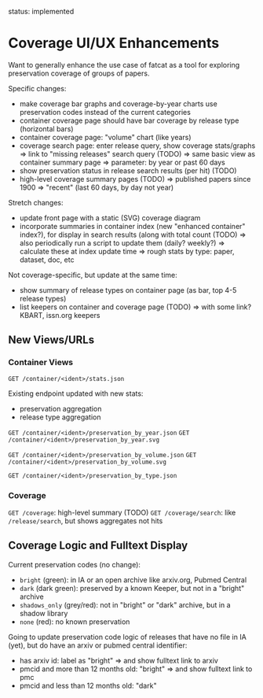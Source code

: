 
status: implemented

Coverage UI/UX Enhancements
===========================

Want to generally enhance the use case of fatcat as a tool for exploring
preservation coverage of groups of papers.

Specific changes:

- make coverage bar graphs and coverage-by-year charts use preservation codes
  instead of the current categories
- container coverage page should have bar coverage by release type (horizontal bars)
- container coverage page: "volume" chart (like years)
- coverage search page: enter release query, show coverage stats/graphs
    => link to "missing releases" search query (TODO)
    => same basic view as container summary page
    => parameter: by year or past 60 days
- show preservation status in release search results (per hit) (TODO)
- high-level coverage summary pages (TODO)
    => published papers since 1900
    => "recent" (last 60 days, by day not year)

Stretch changes:

- update front page with a static (SVG) coverage diagram
- incorporate summaries in container index (new "enhanced container" index?),
  for display in search results (along with total count (TODO)
    => also periodically run a script to update them (daily? weekly?)
    => calculate these at index update time
    => rough stats by type: paper, dataset, doc, etc

Not coverage-specific, but update at the same time:

- show summary of release types on container page (as bar, top 4-5 release types)
- list keepers on container and coverage page (TODO)
    => with some link? KBART, issn.org keepers

## New Views/URLs

### Container Views

`GET /container/<ident>/stats.json`

Existing endpoint updated with new stats:

- preservation aggregation
- release type aggregation

`GET /container/<ident>/preservation_by_year.json`
`GET /container/<ident>/preservation_by_year.svg`

`GET /container/<ident>/preservation_by_volume.json`
`GET /container/<ident>/preservation_by_volume.svg`

`GET /container/<ident>/preservation_by_type.json`

### Coverage

`GET /coverage`: high-level summary (TODO)
`GET /coverage/search`: like `/release/search`, but shows aggregates not hits

## Coverage Logic and Fulltext Display

Current preservation codes (no change):

- `bright` (green): in IA or an open archive like arxiv.org, Pubmed Central
- `dark` (dark green): preserved by a known Keeper, but not in a "bright" archive
- `shadows_only` (grey/red): not in "bright" or "dark" archive, but in a shadow library
- `none` (red): no known preservation

Going to update preservation code logic of releases that have no file in IA
(yet), but do have an arxiv or pubmed central identifier:

- has arxiv id: label as "bright"
    => and show fulltext link to arxiv
- pmcid and more than 12 months old: "bright"
    => and show fulltext link to pmc
- pmcid and less than 12 months old: "dark"

